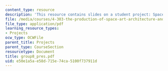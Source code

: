 ```yaml
---
content_type: resource
description: 'This resource contains slides on a student project: Space Invaders.'
file: /media/courses/4-303-the-production-of-space-art-architecture-and-urbanism-in-dialogue-fall-2006/e50e1a5ae58d715e74ca5100f737911d_group8_pres.pdf
file_type: application/pdf
learning_resource_types:
- Projects
ocw_type: OCWFile
parent_title: Projects
parent_type: CourseSection
resourcetype: Document
title: group8_pres.pdf
uid: e50e1a5a-e58d-715e-74ca-5100f737911d
---
```

